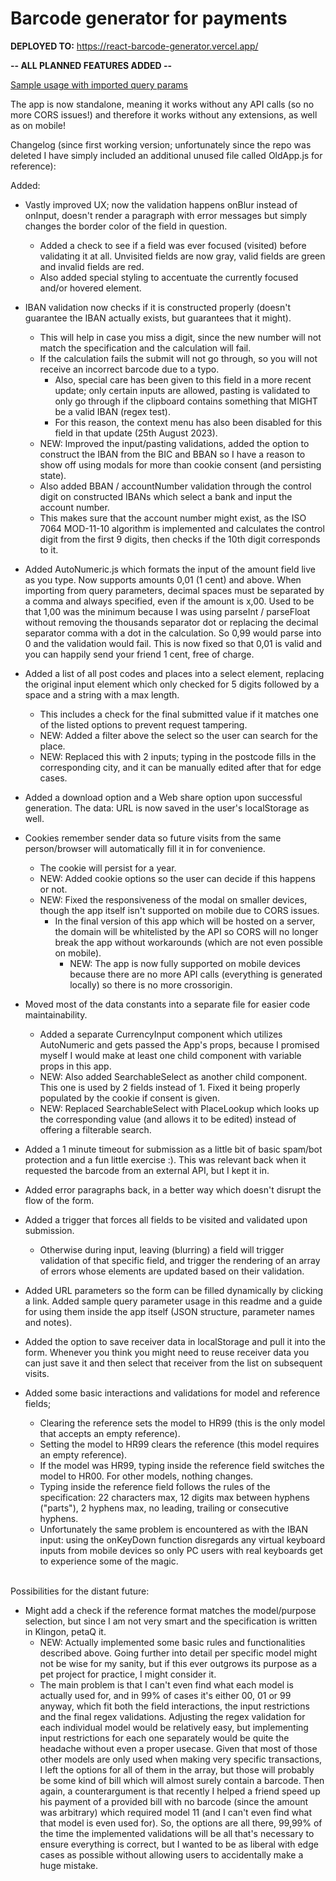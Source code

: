 # Barcode generator for payments

**DEPLOYED TO:** https://react-barcode-generator.vercel.app/

**-- ALL PLANNED FEATURES ADDED --**  

[Sample usage with imported query params](https://react-barcode-generator.vercel.app/?sender.name=Pero%20Peri%C4%87&sender.street=Ulica%201&sender.postcode=51000&sender.city=Rijeka&receiver.name=Ana%20Ani%C4%87&receiver.street=Cesta%201&receiver.postcode=10000&receiver.city=Zagreb&receiver.iban=HR8323600009999999991&amount=9.999,99&receiver.model=00&receiver.reference=123-456-789&purpose=OTHR&description=Uplata)

The app is now standalone, meaning it works without any API calls (so no more CORS issues!) and therefore it works without any extensions, as well as on mobile!

Changelog (since first working version; unfortunately since the repo was deleted I have simply included an additional unused file called OldApp.js for reference):

Added:

- Vastly improved UX; now the validation happens onBlur instead of onInput, doesn't render a paragraph with error messages but simply changes the border color of the field in question.
   - Added a check to see if a field was ever focused (visited) before validating it at all. Unvisited fields are now gray, valid fields are green and invalid fields are red.
   - Also added special styling to accentuate the currently focused and/or hovered element.

- IBAN validation now checks if it is constructed properly (doesn't guarantee the IBAN actually exists, but guarantees that it might).
   - This will help in case you miss a digit, since the new number will not match the specification and the calculation will fail.
   - If the calculation fails the submit will not go through, so you will not receive an incorrect barcode due to a typo.
      - Also, special care has been given to this field in a more recent update; only certain inputs are allowed, pasting is validated to only go through if the clipboard contains something that MIGHT be a valid IBAN (regex test).
      - For this reason, the context menu has also been disabled for this field in that update (25th August 2023).
   - NEW: Improved the input/pasting validations, added the option to construct the IBAN from the BIC and BBAN so I have a reason to show off using modals for more than cookie consent (and persisting state).
  - Also added BBAN / accountNumber validation through the control digit on constructed IBANs which select a bank and input the account number.
  - This makes sure that the account number might exist, as the ISO 7064 MOD-11-10 algorithm is implemented and calculates the control digit from the first 9 digits, then checks if the 10th digit corresponds to it.

- Added AutoNumeric.js which formats the input of the amount field live as you type. Now supports amounts 0,01 (1 cent) and above. When importing from query parameters, decimal spaces must be separated by a comma and always specified, even if the amount is x,00. Used to be that 1,00 was the minimum because I was using parseInt / parseFloat without removing the thousands separator dot or replacing the decimal separator comma with a dot in the calculation. So 0,99 would parse into 0 and the validation would fail. This is now fixed so that 0,01 is valid and you can happily send your friend 1 cent, free of charge.

- Added a list of all post codes and places into a select element, replacing the original input element which only checked for 5 digits followed by a space and a string with a max length.
   - This includes a check for the final submitted value if it matches one of the listed options to prevent request tampering.
   - NEW: Added a filter above the select so the user can search for the place.
   - NEW: Replaced this with 2 inputs; typing in the postcode fills in the corresponding city, and it can be manually edited after that for edge cases.

- Added a download option and a Web share option upon successful generation. The data: URL is now saved in the user's localStorage as well.

- Cookies remember sender data so future visits from the same person/browser will automatically fill it in for convenience.
   - The cookie will persist for a year.
   - NEW: Added cookie options so the user can decide if this happens or not.
   - NEW: Fixed the responsiveness of the modal on smaller devices, though the app itself isn't supported on mobile due to CORS issues.
      - In the final version of this app which will be hosted on a server, the domain will be whitelisted by the API so CORS will no longer break the app without workarounds (which are not even possible on mobile).
        - NEW: The app is now fully supported on mobile devices because there are no more API calls (everything is generated locally) so there is no more crossorigin.

- Moved most of the data constants into a separate file for easier code maintainability.
   - Added a separate CurrencyInput component which utilizes AutoNumeric and gets passed the App's props, because I promised myself I would make at least one child component with variable props in this app.
   - NEW: Also added SearchableSelect as another child component. This one is used by 2 fields instead of 1. Fixed it being properly populated by the cookie if consent is given.
   - NEW: Replaced SearchableSelect with PlaceLookup which looks up the corresponding value (and allows it to be edited) instead of offering a filterable search.

- Added a 1 minute timeout for submission as a little bit of basic spam/bot protection and a fun little exercise :). This was relevant back when it requested the barcode from an external API, but I kept it in.

- Added error paragraphs back, in a better way which doesn't disrupt the flow of the form.

- Added a trigger that forces all fields to be visited and validated upon submission.
  - Otherwise during input, leaving (blurring) a field will trigger validation of that specific field, and trigger the rendering of an array of errors whose elements are updated based on their validation.

- Added URL parameters so the form can be filled dynamically by clicking a link. Added sample query parameter usage in this readme and a guide for using them inside the app itself (JSON structure, parameter names and notes).
  
- Added the option to save receiver data in localStorage and pull it into the form. Whenever you think you might need to reuse receiver data you can just save it and then select that receiver from the list on subsequent visits.

- Added some basic interactions and validations for model and reference fields;
  - Clearing the reference sets the model to HR99 (this is the only model that accepts an empty reference).
  - Setting the model to HR99 clears the reference (this model requires an empty reference).
  - If the model was HR99, typing inside the reference field switches the model to HR00. For other models, nothing changes.
  - Typing inside the reference field follows the rules of the specification: 22 characters max, 12 digits max between hyphens ("parts"), 2 hyphens max, no leading, trailing or consecutive hyphens.
  - Unfortunately the same problem is encountered as with the IBAN input: using the onKeyDown function disregards any virtual keyboard inputs from mobile devices so only PC users with real keyboards get to experience some of the magic.

\
Possibilities for the distant future:

- Might add a check if the reference format matches the model/purpose selection, but since I am not very smart and the specification is written in Klingon, petaQ it.
  - NEW: Actually implemented some basic rules and functionalities described above. Going further into detail per specific model might not be wise for my sanity, but if this ever outgrows its purpose as a pet project for practice, I might consider it.
  - The main problem is that I can't even find what each model is actually used for, and in 99% of cases it's either 00, 01 or 99 anyway, which fit both the field interactions, the input restrictions and the final regex validations. Adjusting the regex validation for each individual model would be relatively easy, but implementing input restrictions for each one separately would be quite the headache without even a proper usecase. Given that most of those other models are only used when making very specific transactions, I left the options for all of them in the array, but those will probably be some kind of bill which will almost surely contain a barcode. Then again, a counterargument is that recently I helped a friend speed up his payment of a provided bill with no barcode (since the amount was arbitrary) which required model 11 (and I can't even find what that model is even used for). So, the options are all there, 99,99% of the time the implemented validations will be all that's necessary to ensure everything is correct, but I wanted to be as liberal with edge cases as possible without allowing users to accidentally make a huge mistake.
